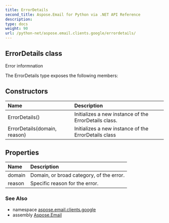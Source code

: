 ```yaml
---
title: ErrorDetails
second_title: Aspose.Email for Python via .NET API Reference
description: 
type: docs
weight: 90
url: /python-net/aspose.email.clients.google/errordetails/
---
```


## ErrorDetails class

Error informnation

The ErrorDetails type exposes the following members:
## Constructors
| Name | Description |
| :- | :- |
|ErrorDetails()|Initializes a new instance of the ErrorDetails class.|
|ErrorDetails(domain, reason)|Initializes a new instance of the ErrorDetails class|
## Properties
| Name | Description |
| :- | :- |
|domain|Domain, or broad category, of the error.|
|reason|Specific reason for the error.|

### See Also

* namespace [aspose.email.clients.google](/python-net/aspose.email.clients.google/)
* assembly [Aspose.Email](/python-net/)

